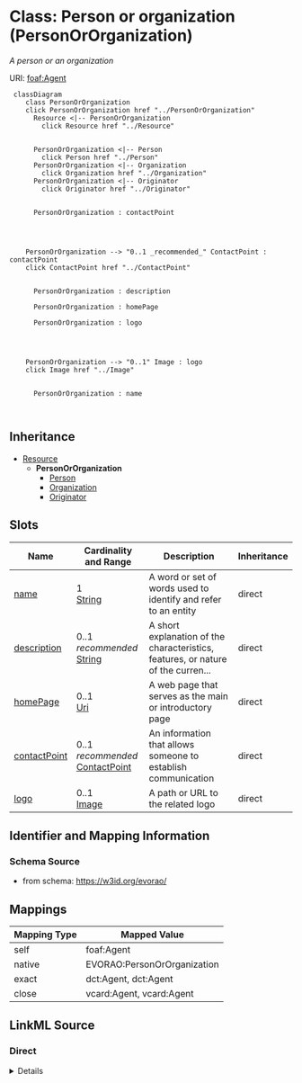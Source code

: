 

# Class: Person or organization (PersonOrOrganization) 


_A person or an organization_





URI: [foaf:Agent](http://xmlns.com/foaf/0.1/Agent)






```mermaid
 classDiagram
    class PersonOrOrganization
    click PersonOrOrganization href "../PersonOrOrganization"
      Resource <|-- PersonOrOrganization
        click Resource href "../Resource"
      

      PersonOrOrganization <|-- Person
        click Person href "../Person"
      PersonOrOrganization <|-- Organization
        click Organization href "../Organization"
      PersonOrOrganization <|-- Originator
        click Originator href "../Originator"
      
      
      PersonOrOrganization : contactPoint
        
          
    
    
    PersonOrOrganization --> "0..1 _recommended_" ContactPoint : contactPoint
    click ContactPoint href "../ContactPoint"

        
      PersonOrOrganization : description
        
      PersonOrOrganization : homePage
        
      PersonOrOrganization : logo
        
          
    
    
    PersonOrOrganization --> "0..1" Image : logo
    click Image href "../Image"

        
      PersonOrOrganization : name
        
      
```





## Inheritance
* [Resource](Resource.md)
    * **PersonOrOrganization**
        * [Person](Person.md)
        * [Organization](Organization.md)
        * [Originator](Originator.md)



## Slots

| Name | Cardinality and Range | Description | Inheritance |
| ---  | --- | --- | --- |
| [name](name.md) | 1 <br/> [String](String.md) | A word or set of words used to identify and refer to an entity | direct |
| [description](description.md) | 0..1 _recommended_ <br/> [String](String.md) | A short explanation of the characteristics, features, or nature of the curren... | direct |
| [homePage](homePage.md) | 0..1 <br/> [Uri](Uri.md) | A web page that serves as the main or introductory page | direct |
| [contactPoint](contactPoint.md) | 0..1 _recommended_ <br/> [ContactPoint](ContactPoint.md) | An information that allows someone to establish communication | direct |
| [logo](logo.md) | 0..1 <br/> [Image](Image.md) | A path or URL to the related logo | direct |









## Identifier and Mapping Information







### Schema Source


* from schema: https://w3id.org/evorao/




## Mappings

| Mapping Type | Mapped Value |
| ---  | ---  |
| self | foaf:Agent |
| native | EVORAO:PersonOrOrganization |
| exact | dct:Agent, dct:Agent |
| close | vcard:Agent, vcard:Agent |







## LinkML Source

<!-- TODO: investigate https://stackoverflow.com/questions/37606292/how-to-create-tabbed-code-blocks-in-mkdocs-or-sphinx -->

### Direct

<details>
```yaml
name: PersonOrOrganization
description: A person or an organization
title: Person or organization
from_schema: https://w3id.org/evorao/
exact_mappings:
- dct:Agent
- dct:Agent
close_mappings:
- vcard:Agent
- vcard:Agent
is_a: Resource
slots:
- name
- description
- homePage
- contactPoint
- logo
slot_usage:
  name:
    name: name
    description: A word or set of words used to identify and refer to an entity
    title: name
    exact_mappings:
    - schema:name
    close_mappings:
    - dct:title
    slot_uri: foaf:name
    domain_of:
    - PersonOrOrganization
    - File
    - ContactPoint
    range: string
    required: true
    multivalued: false
  description:
    name: description
    description: A short explanation of the characteristics, features, or nature of
      the current item
    title: description
    comments:
    - 'Describe this item in few lines. This description will serve as a summary to
      present the resource.

      '
    exact_mappings:
    - schema:description
    slot_uri: dct:description
    domain_of:
    - PersonOrOrganization
    - Dataset
    - DataService
    - Term
    - File
    - ContactPoint
    - License
    - Certification
    range: string
    required: false
    recommended: true
    multivalued: false
  homePage:
    name: homePage
    description: A web page that serves as the main or introductory page
    title: home page
    slot_uri: foaf:homepage
    domain_of:
    - PersonOrOrganization
    range: uri
    required: false
    multivalued: false
  contactPoint:
    name: contactPoint
    description: An information that allows someone to establish communication
    title: contact point
    slot_uri: dcat:contactPoint
    domain_of:
    - PersonOrOrganization
    - ProductOrService
    range: ContactPoint
    required: false
    recommended: true
    multivalued: false
  logo:
    name: logo
    description: A path or URL to the related logo
    title: logo
    domain_of:
    - PersonOrOrganization
    - License
    - Certification
    range: Image
    required: false
    multivalued: false
class_uri: foaf:Agent

```
</details>

### Induced

<details>
```yaml
name: PersonOrOrganization
description: A person or an organization
title: Person or organization
from_schema: https://w3id.org/evorao/
exact_mappings:
- dct:Agent
- dct:Agent
close_mappings:
- vcard:Agent
- vcard:Agent
is_a: Resource
slot_usage:
  name:
    name: name
    description: A word or set of words used to identify and refer to an entity
    title: name
    exact_mappings:
    - schema:name
    close_mappings:
    - dct:title
    slot_uri: foaf:name
    domain_of:
    - PersonOrOrganization
    - File
    - ContactPoint
    range: string
    required: true
    multivalued: false
  description:
    name: description
    description: A short explanation of the characteristics, features, or nature of
      the current item
    title: description
    comments:
    - 'Describe this item in few lines. This description will serve as a summary to
      present the resource.

      '
    exact_mappings:
    - schema:description
    slot_uri: dct:description
    domain_of:
    - PersonOrOrganization
    - Dataset
    - DataService
    - Term
    - File
    - ContactPoint
    - License
    - Certification
    range: string
    required: false
    recommended: true
    multivalued: false
  homePage:
    name: homePage
    description: A web page that serves as the main or introductory page
    title: home page
    slot_uri: foaf:homepage
    domain_of:
    - PersonOrOrganization
    range: uri
    required: false
    multivalued: false
  contactPoint:
    name: contactPoint
    description: An information that allows someone to establish communication
    title: contact point
    slot_uri: dcat:contactPoint
    domain_of:
    - PersonOrOrganization
    - ProductOrService
    range: ContactPoint
    required: false
    recommended: true
    multivalued: false
  logo:
    name: logo
    description: A path or URL to the related logo
    title: logo
    domain_of:
    - PersonOrOrganization
    - License
    - Certification
    range: Image
    required: false
    multivalued: false
attributes:
  name:
    name: name
    description: A word or set of words used to identify and refer to an entity
    title: name
    from_schema: https://w3id.org/evorao/
    exact_mappings:
    - schema:name
    close_mappings:
    - dct:title
    rank: 1000
    slot_uri: foaf:name
    alias: name
    owner: PersonOrOrganization
    domain_of:
    - PersonOrOrganization
    - File
    - ContactPoint
    range: string
    required: true
    multivalued: false
  description:
    name: description
    description: A short explanation of the characteristics, features, or nature of
      the current item
    title: description
    comments:
    - 'Describe this item in few lines. This description will serve as a summary to
      present the resource.

      '
    from_schema: https://w3id.org/evorao/
    exact_mappings:
    - schema:description
    close_mappings:
    - schema:description
    rank: 1000
    slot_uri: dct:description
    alias: description
    owner: PersonOrOrganization
    domain_of:
    - PersonOrOrganization
    - Dataset
    - DataService
    - Term
    - File
    - ContactPoint
    - License
    - Certification
    range: string
    required: false
    recommended: true
    multivalued: false
  homePage:
    name: homePage
    description: A web page that serves as the main or introductory page
    title: home page
    from_schema: https://w3id.org/evorao/
    rank: 1000
    slot_uri: foaf:homepage
    alias: homePage
    owner: PersonOrOrganization
    domain_of:
    - PersonOrOrganization
    range: uri
    required: false
    multivalued: false
  contactPoint:
    name: contactPoint
    description: An information that allows someone to establish communication
    title: contact point
    from_schema: https://w3id.org/evorao/
    rank: 1000
    slot_uri: dcat:contactPoint
    alias: contactPoint
    owner: PersonOrOrganization
    domain_of:
    - PersonOrOrganization
    - ProductOrService
    range: ContactPoint
    required: false
    recommended: true
    multivalued: false
  logo:
    name: logo
    description: A path or URL to the related logo
    title: logo
    from_schema: https://w3id.org/evorao/
    rank: 1000
    alias: logo
    owner: PersonOrOrganization
    domain_of:
    - PersonOrOrganization
    - License
    - Certification
    range: Image
    required: false
    multivalued: false
class_uri: foaf:Agent

```
</details>